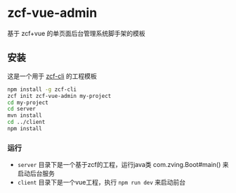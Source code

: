 # zcf-vue-admin

基于 zcf+vue 的单页面后台管理系统脚手架的模板

## 安装

这是一个用于 [zcf-cli](https://github.com/abeet/zcf-cli.git) 的工程模板

``` bash
npm install -g zcf-cli
zcf init zcf-vue-admin my-project
cd my-project
cd server
mvn install
cd ../client
npm install
```

### 运行

- `server` 目录下是一个基于zcf的工程，运行java类 com.zving.Boot#main()  来启动后台服务
- `client` 目录下是一个vue工程，执行 `npm run dev` 来启动前台


